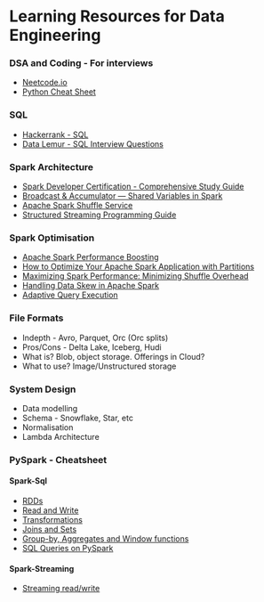 # Learning Resources for Data Engineering

### DSA and Coding - For interviews

- [Neetcode.io](https://neetcode.io/roadmap)
- [Python Cheat Sheet](https://leetcode.com/discuss/study-guide/2122306/Python-Cheat-Sheet-for-Leetcode)

### SQL

- [Hackerrank - SQL](https://www.hackerrank.com/domains/sql)
- [Data Lemur - SQL Interview Questions](https://datalemur.com/questions)

### Spark Architecture

- [Spark Developer Certification - Comprehensive Study Guide](resources/PySpark+Architecture.pdf)
- [Broadcast & Accumulator — Shared Variables in Spark](https://medium.com/@ghoshsiddharth25/broadcast-accumulator-shared-variables-in-spark-4c47bf81e53c)
- [Apache Spark Shuffle Service](https://medium.com/@rachit1arora/apache-spark-shuffle-service-there-are-more-than-one-options-c1a8e098230e)
- [Structured Streaming Programming Guide](https://spark.apache.org/docs/latest/structured-streaming-programming-guide.html)

### Spark Optimisation

- [Apache Spark Performance Boosting](https://towardsdatascience.com/apache-spark-performance-boosting-e072a3ec1179)
- [How to Optimize Your Apache Spark Application with Partitions](https://engineering.salesforce.com/how-to-optimize-your-apache-spark-application-with-partitions-257f2c1bb414/)
- [Maximizing Spark Performance: Minimizing Shuffle Overhead](https://python.plainenglish.io/maximizing-spark-performance-minimizing-shuffle-overhead-e21b7a4e5e71)
- [Handling Data Skew in Apache Spark](https://medium.com/@suffyan.asad1/handling-data-skew-in-apache-spark-techniques-tips-and-tricks-to-improve-performance-e2934b00b021)
- [Adaptive Query Execution](https://www.databricks.com/blog/2020/05/29/adaptive-query-execution-speeding-up-spark-sql-at-runtime.html)

### File Formats

- Indepth - Avro, Parquet, Orc (Orc splits)
- Pros/Cons - Delta Lake, Iceberg, Hudi
- What is? Blob, object storage. Offerings in Cloud?
- What to use? Image/Unstructured storage

### System Design

- Data modelling
- Schema - Snowflake, Star, etc
- Normalisation
- Lambda Architecture

### PySpark - Cheatsheet

#### Spark-Sql

- [RDDs](pyspark/spark-rdd.py)
- [Read and Write](pyspark/spark-read-write.py)
- [Transformations](pyspark/spark-transformations.py)
- [Joins and Sets](pyspark/spark-joins-sets.py)
- [Group-by, Aggregates and Window functions](pyspark/spark-window-groupby.py)
- [SQL Queries on PySpark](pyspark/spark-queries.py)

#### Spark-Streaming

- [Streaming read/write](pyspark/spark-streaming.py)
